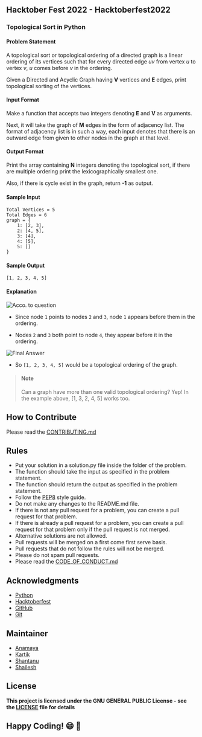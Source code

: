 ## Hacktober Fest 2022 - Hacktoberfest2022
### Topological Sort in Python

#### Problem Statement
A topological sort or topological ordering of a directed graph is a linear ordering of its vertices such that for every directed edge _uv_ from vertex _u_ to vertex _v_, _u_ comes before _v_ in the ordering.

Given a Directed and Acyclic Graph having **V** vertices and **E** edges, print topological sorting of the vertices.

#### Input Format
Make a function that accepts two integers denoting **E** and **V** as arguments. 

Next, it will take the graph of **M** edges in the form of adjacency list. The format of adjacency list is in such a way, each input denotes that there is an outward edge from given to other nodes in the graph at that level.

#### Output Format
Print the array containing **N** integers denoting the topological sort, if there are multiple ordering print the lexicographically smallest one.

Also, if there is cycle exist in the graph, return **-1** as output.

#### Sample Input
```
Total Vertices = 5
Total Edges = 6
graph = {
    1: [2, 3],
    2: [4, 5],
    3: [4],
    4: [5],
    5: []
}
```

#### Sample Output
```
[1, 2, 3, 4, 5]
```

#### Explanation 

![Acco. to question](https://www.interviewcake.com/images/svgs/messy_graph.svg?bust=210)

- Since node ```1``` points to nodes ```2``` and ```3```, node ```1``` appears before them in the ordering.

- Nodes ```2``` and ```3``` both point to node ```4```, they appear before it in the ordering.

![Final Answer](https://www.interviewcake.com/images/svgs/topologically_sorted_graph.svg?bust=210)

- So ```[1, 2, 3, 4, 5]``` would be a topological ordering of the graph.

> #### Note
   > Can a graph have more than one valid topological ordering? Yep! In the example above, [1, 3, 2, 4, 5] works too.

## How to Contribute
Please read the [CONTRIBUTING.md](../../CONTRIBUTING.md)

## Rules
- Put your solution in a solution.py file inside the folder of the problem.
- The function should take the input as specified in the problem statement.
- The function should return the output as specified in the problem statement.
- Follow the [PEP8](https://www.python.org/dev/peps/pep-0008/) style guide.
- Do not make any changes to the README.md file.
- If there is not any pull request for a problem, you can create a pull request for that problem.
- If there is already a pull request for a problem, you can create a pull request for that problem only if the pull request is not merged.
- Alternative solutions are not allowed.
- Pull requests will be merged on a first come first serve basis.
- Pull requests that do not follow the rules will not be merged.
- Please do not spam pull requests.
- Please read the [CODE_OF_CONDUCT.md](../../CODE_OF_CONDUCT.md)

## Acknowledgments
- [Python](https://www.python.org/)
- [Hacktoberfest](https://hacktoberfest.digitalocean.com/)
- [GitHub](https://github.com)
- [Git](https://git-scm.com/)

## Maintainer
- [Anamaya](https://www.linkedin.com/in/anamaya1729/)
- [Kartik](https://github.com/kartik007007)
- [Shantanu](https://github.com/neutralWire)
- [Shailesh](https://github.com/ShaileshKumar007)

## License
**This project is licensed under the GNU GENERAL PUBLIC License - see the [LICENSE](../../LICENSE) file for details**

## Happy Coding! :smile: :tada:
